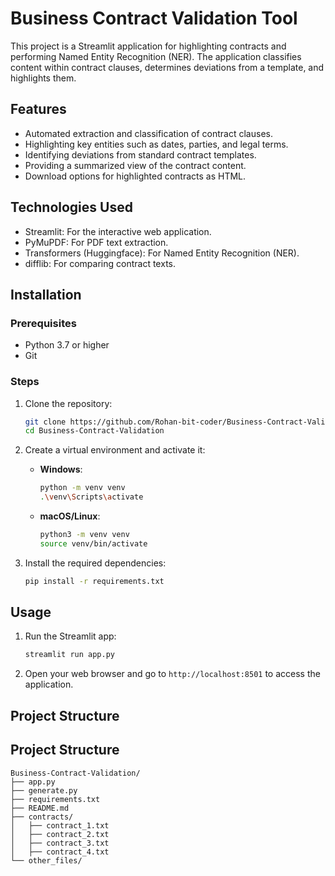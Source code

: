# Business Contract Validation Tool

This project is a Streamlit application for highlighting contracts and performing Named Entity Recognition (NER). The application classifies content within contract clauses, determines deviations from a template, and highlights them.

## Features
- Automated extraction and classification of contract clauses.
- Highlighting key entities such as dates, parties, and legal terms.
- Identifying deviations from standard contract templates.
- Providing a summarized view of the contract content.
- Download options for highlighted contracts as HTML.

## Technologies Used
- Streamlit: For the interactive web application.
- PyMuPDF: For PDF text extraction.
- Transformers (Huggingface): For Named Entity Recognition (NER).
- difflib: For comparing contract texts.

## Installation

### Prerequisites
- Python 3.7 or higher
- Git

### Steps

1. Clone the repository:
    ```sh
    git clone https://github.com/Rohan-bit-coder/Business-Contract-Validation.git
    cd Business-Contract-Validation
    ```

2. Create a virtual environment and activate it:
    - **Windows**:
        ```sh
        python -m venv venv
        .\venv\Scripts\activate
        ```
    - **macOS/Linux**:
        ```sh
        python3 -m venv venv
        source venv/bin/activate
        ```

3. Install the required dependencies:
    ```sh
    pip install -r requirements.txt
    ```

## Usage

1. Run the Streamlit app:
    ```sh
    streamlit run app.py
    ```

2. Open your web browser and go to `http://localhost:8501` to access the application.
## Project Structure
## Project Structure

```plaintext
Business-Contract-Validation/
├── app.py
├── generate.py
├── requirements.txt
├── README.md
├── contracts/
│   ├── contract_1.txt
│   ├── contract_2.txt
│   ├── contract_3.txt
│   ├── contract_4.txt
└── other_files/


